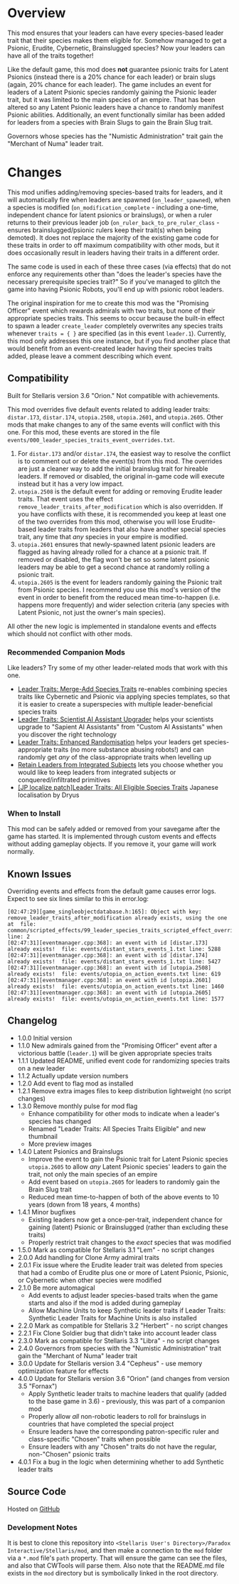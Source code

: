# Overview

This mod ensures that your leaders can have every species-based leader trait that their species makes them eligible for.  Somehow managed to get a Psionic, Erudite, Cybernetic, Brainslugged species?  Now your leaders can have all of the traits together!

Like the default game, this mod does **not** guarantee psionic traits for Latent Psionics (instead there is a 20% chance for each leader) or brain slugs (again, 20% chance for each leader).  The game includes an event for leaders of a Latent Psionic species randomly gaining the Psionic leader trait, but it was limited to the main species of an empire.  That has been altered so any Latent Psionic leaders have a chance to randomly manifest Psionic abilities.  Additionally, an event functionally similar has been added for leaders from a species with Brain Slugs to gain the Brain Slug trait.

Governors whose species has the "Numistic Administration" trait gain the "Merchant of Numa" leader trait.

# Changes

This mod unifies adding/removing species-based traits for leaders, and it will automatically fire when leaders are spawned (`on_leader_spawned`), when a species is modified (`on_modification_complete` - including a one-time, independent chance for latent psionics or brainslugs), or when a ruler returns to their previous leader job (`on_ruler_back_to_pre_ruler_class` - ensures brainslugged/psionic rulers keep their trait(s) when being demoted).  It does not replace the majority of the existing game code for these traits in order to off maximum compatibility with other mods, but it does occasionally result in leaders having their traits in a different order.

The same code is used in each of these three cases (via effects) that do not enforce any requirements other than "does the leader's species have the necessary prerequisite species trait?"  So if you've managed to glitch the game into having Psionic Robots, you'll end up with psionic robot leaders.

The original inspiration for me to create this mod was the "Promising Officer" event which rewards admirals with two traits, but none of their appropriate species traits.  This seems to occur because the built-in effect to spawn a leader `create_leader` completely overwrites any species traits whenever `traits = { }` are specified (as in this event `leader.1`).  Currently, this mod only addresses this one instance, but if you find another place that would benefit from an event-created leader having their species traits added, please leave a comment describing which event.

## Compatibility

Built for Stellaris version 3.6 "Orion."  Not compatible with achievements.

This mod overrides five default events related to adding leader traits: `distar.173`, `distar.174`, `utopia.2508`, `utopia.2601`, and `utopia.2605`.  Other mods that make changes to any of the same events will conflict with this one.  For this mod, these events are stored in the file `events/000_leader_species_traits_event_overrides.txt`.

1. For `distar.173` and/or `distar.174`, the easiest way to resolve the conflict is to comment out or delete the event(s) from this mod.  The overrides are just a cleaner way to add the initial brainslug trait for hireable leaders. If removed or disabled, the original in-game code will execute instead but it has a very low impact.
2. `utopia.2508` is the default event for adding or removing Erudite leader traits.  That event uses the effect `remove_leader_traits_after_modification` which is also overridden.  If you have conflicts with these, it is recommended you keep at least one of the two overrides from this mod, otherwise you will lose Erudite-based leader traits from leaders that also have another special species trait, any time that _any_ species in your empire is modified.
3. `utopia.2601` ensures that newly-spawned latent psionic leaders are flagged as having already rolled for a chance at a psionic trait. If removed or disabled, the flag won't be set so some latent psionic leaders may be able to get a second chance at randomly rolling a psionic trait.
4. `utopia.2605` is the event for leaders randomly gaining the Psionic trait from Psionic species.  I recommend you use this mod's version of the event in order to benefit from the reduced mean time-to-happen (i.e. happens more frequently) and wider selection criteria (any species with Latent Psionic, not just the owner's main species).

All other the new logic is implemented in standalone events and effects which should not conflict with other mods.

### Recommended Companion Mods

Like leaders?  Try some of my other leader-related mods that work with this one.

* [Leader Traits: Merge-Add Species Traits](https://steamcommunity.com/workshop/filedetails/?id=2784224276) re-enables combining species traits like Cybernetic and Psionic via applying species templates, so that it is easier to create a superspecies with multiple leader-beneficial species traits
* [Leader Traits: Scientist AI Assistant Upgrader](https://steamcommunity.com/workshop/filedetails/?id=2498166286) helps your scientists upgrade to "Sapient AI Assistants" from "Custom AI Assistants" when you discover the right technology
* [Leader Traits: Enhanced Randomisation](https://steamcommunity.com/workshop/filedetails/?id=2553806265) helps your leaders get species-appropriate traits (no more substance abusing robots!) and can randomly get _any_ of the class-appropriate traits when levelling up
* [Retain Leaders from Integrated Subjects](https://steamcommunity.com/workshop/filedetails/?id=2553818684) lets you choose whether you would like to keep leaders from integrated subjects or conquered/infiltrated primitives
* [[JP localize patch]Leader Traits: All Eligible Species Traits](https://steamcommunity.com/workshop/filedetails/?id=2569179425) Japanese localisation by Dryus

### When to Install

This mod can be safely added or removed from your savegame after the game has started.  It is implemented through custom events and effects without adding gameplay objects.  If you remove it, your game will work normally.

## Known Issues

Overriding events and effects from the default game causes error logs.  Expect to see six lines similar to this in error.log:

```
[02:47:29][game_singleobjectdatabase.h:165]: Object with key: remove_leader_traits_after_modification already exists, using the one at  file: common/scripted_effects/99_leader_species_traits_scripted_effect_overrides.txt line: 2
[02:47:31][eventmanager.cpp:368]: an event with id [distar.173] already exists!  file: events/distant_stars_events_1.txt line: 5288
[02:47:31][eventmanager.cpp:368]: an event with id [distar.174] already exists!  file: events/distant_stars_events_1.txt line: 5427
[02:47:31][eventmanager.cpp:368]: an event with id [utopia.2508] already exists!  file: events/utopia_on_action_events.txt line: 619
[02:47:31][eventmanager.cpp:368]: an event with id [utopia.2601] already exists!  file: events/utopia_on_action_events.txt line: 1460
[02:47:31][eventmanager.cpp:368]: an event with id [utopia.2605] already exists!  file: events/utopia_on_action_events.txt line: 1577
```

## Changelog

* 1.0.0 Initial version
* 1.1.0 New admirals gained from the "Promising Officer" event after a victorious battle (`leader.1`) will be given appropriate species traits
* 1.1.1 Updated README, unified event code for randomizing species traits on a new leader
* 1.1.2 Actually update version numbers
* 1.2.0 Add event to flag mod as installed
* 1.2.1 Remove extra images files to keep distribution lightweight (no script changes)
* 1.3.0 Remove monthly pulse for mod flag
    * Enhance compatibility for other mods to indicate when a leader's species has changed
    * Renamed "Leader Traits: All Species Traits Eligible" and new thumbnail
    * More preview images
* 1.4.0 Latent Psionics and Brainslugs
    * Improve the event to gain the Psionic trait for Latent Psionic species `utopia.2605` to allow _any_ Latent Psionic species' leaders to gain the trait, not only the main species of an empire
    * Add event based on `utopia.2605` for leaders to randomly gain the Brain Slug trait
    * Reduced mean time-to-happen of both of the above events to 10 years (down from 18 years, 4 months)
* 1.4.1 Minor bugfixes
    * Existing leaders now get a once-per-trait, independent chance for gaining (latent) Psionic or Brainslugged (rather than excluding these traits)
    * Properly restrict trait changes to the _exact_ species that was modified
* 1.5.0 Mark as compatible for Stellaris 3.1 "Lem" - no script changes
* 2.0.0 Add handling for Clone Army admiral traits
* 2.0.1 Fix issue where the Erudite leader trait was deleted from species that had a combo of Erudite plus one or more of Latent Psionic, Psionic, or Cybernetic when other species were modified
* 2.1.0 Be more automagical
    * Add events to adjust leader species-based traits when the game starts and also if the mod is added during gameplay
    * Allow Machine Units to keep Synthetic leader traits if Leader Traits: Synthetic Leader Traits for Machine Units is also installed
* 2.2.0 Mark as compatible for Stellaris 3.2 "Herbert" - no script changes
* 2.2.1 Fix Clone Soldier bug that didn't take into account leader class
* 2.3.0 Mark as compatible for Stellaris 3.3 "Libra" - no script changes
* 2.4.0 Governors from species with the "Numistic Administration" trait gain the "Merchant of Numa" leader trait
* 3.0.0 Update for Stellaris version 3.4 "Cepheus" - use memory optimization feature for effects
* 4.0.0 Update for Stellaris version 3.6 "Orion" (and changes from version 3.5 "Fornax")
    * Apply Synthetic leader traits to machine leaders that qualify (added to the base game in 3.6) - previously, this was part of a companion mod
    * Properly allow _all_ non-robotic leaders to roll for brainslugs in countries that have completed the special project
    * Ensure leaders have the corresponding patron-specific ruler and class-specific "Chosen" traits when possible
    * Ensure leaders with any "Chosen" traits do not have the regular, non-"Chosen" psionic traits
* 4.0.1 Fix a bug in the logic when determining whether to add Synthetic leader traits

## Source Code

Hosted on [GitHub](https://github.com/corsairmarks/enable_all_species_traits_for_leaders)

### Development Notes

It is best to clone this repository into `<Stellaris User's Directory>/Paradox Interactive/Stellaris/mod`, and then make a connection to the `mod` folder via a `*.mod` file's `path` property.  That will ensure the game can see the files, and also that CWTools will parse them.  Also note that the README.md file exists in the `mod` directory but is symbolically linked in the root directory.